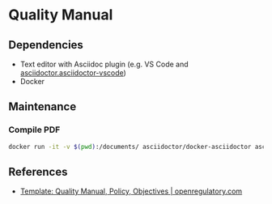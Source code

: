 # Quality Manual

## Dependencies

- Text editor with Asciidoc plugin (e.g. VS Code and [asciidoctor.asciidoctor-vscode](https://marketplace.visualstudio.com/items?itemName=asciidoctor.asciidoctor-vscode))
- Docker

## Maintenance

### Compile PDF

```sh
docker run -it -v $(pwd):/documents/ asciidoctor/docker-asciidoctor asciidoctor-pdf ./src/index.adoc --out-file ./build/quality-manual.pdf
```

## References

- [Template: Quality Manual, Policy, Objectives | openregulatory.com](https://openregulatory.com/or_template/quality-manual-policy-objectives/) 
